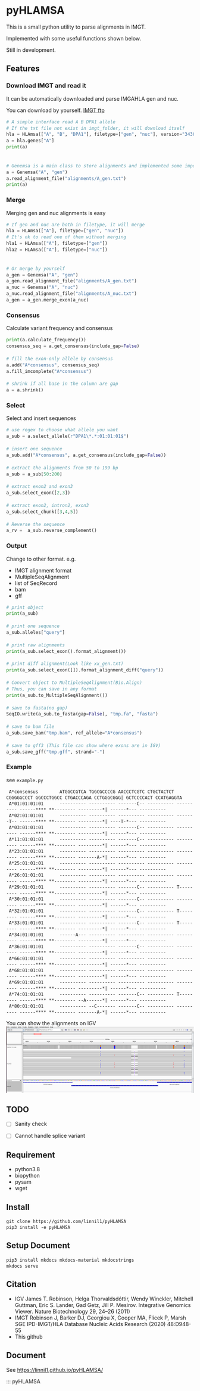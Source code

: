 # pyHLAMSA

This is a small python utility to parse alignments in IMGT.

Implemented with some useful functions shown below.

Still in development.

## Features

### Download IMGT and read it
It can be automatically downloaded and parse IMGAHLA gen and nuc.

You can download by yourself. [IMGT ftp](ftp://ftp.ebi.ac.uk/pub/databases/ipd/imgt/hla/)

``` python
# A simple interface read A B DPA1 allele
# If the txt file not exist in imgt_folder, it will download itself
hla = HLAmsa(["A", "B", "DPA1"], filetype=["gen", "nuc"], version="3430")
a = hla.genes["A"]
print(a)


# Genemsa is a main class to store alignments and implemented some important function
a = Genemsa("A", "gen")
a.read_alignment_file("alignments/A_gen.txt")
print(a)
```

### Merge
Merging gen and nuc alignments is easy

``` python
# If gen and nuc are both in filetype, it will merge
hla = HLAmsa(["A"], filetype=["gen", "nuc"])
# It's ok to read one of them without merging
hla1 = HLAmsa(["A"], filetype=["gen"])
hla2 = HLAmsa(["A"], filetype=["nuc"])


# Or merge by yourself
a_gen = Genemsa("A", "gen")
a_gen.read_alignment_file("alignments/A_gen.txt")
a_nuc = Genemsa("A", "nuc")
a_nuc.read_alignment_file("alignments/A_nuc.txt")
a_gen = a_gen.merge_exon(a_nuc)
```

### Consensus
Calculate variant frequency and consensus

``` python
print(a.calculate_frequency())
consensus_seq = a.get_consensus(include_gap=False)

# fill the exon-only allele by consensus
a.add("A*consensus", consensus_seq)
a.fill_imcomplete("A*consensus")

# shrink if all base in the column are gap
a = a.shrink()
```

### Select
Select and insert sequences

``` python
# use regex to choose what allele you want
a_sub = a.select_allele(r"DPA1\*.*:01:01:01$")

# insert one sequence
a_sub.add("A*consensus", a.get_consensus(include_gap=False))

# extract the alignments from 50 to 199 bp
a_sub = a_sub[50:200]

# extract exon2 and exon3
a_sub.select_exon([2,3])

# extract exon2, intron2, exon3
a_sub.select_chunk([3,4,5])

# Reverse the sequence
a_rv =  a_sub.reverse_complement()
```

### Output
Change to other format. e.g.

* IMGT alignment format
* MultipleSeqAlignment
* list of SeqRecord
* bam
* gff

``` python
# print object
print(a_sub)

# print one sequence
a_sub.alleles["query"]

# print raw alignments
print(a_sub.select_exon().format_alignment())

# print diff alignment(Look like xx_gen.txt)
print(a_sub.select_exon([]).format_alignment_diff("query"))

# Convert object to MultipleSeqAlignment(Bio.Align)
# Thus, you can save in any format
print(a_sub.to_MultipleSeqAlignment())

# save to fasta(no gap)
SeqIO.write(a_sub.to_fasta(gap=False), "tmp.fa", "fasta")

# save to bam file
a_sub.save_bam("tmp.bam", ref_allele="A*consensus")

# save to gff3 (This file can show where exons are in IGV)
a_sub.save_gff("tmp.gff", strand="-")
```

### Example

see `example.py`

```
 A*consensus        ATGGCCGTCA TGGCGCCCCG AACCCTCGTC CTGCTACTCT CGGGGGCCCT GGCCCTGGCC CTGACCCAGA CCTGGGCGGG| GCTCCCCACT CCATGAGGTA
 A*01:01:01:01      ---------- ---------- -------C-- ---------- ---------- ------**** **-------- ---------*| ------*--- ----------
 A*02:01:01:01      ---------- ---------- ---------- ---------- -------T-- ------**** **-------- ---------*| ----T-*--- ----------
 A*03:01:01:01      ---------- ---------- -------C-- ---------- ---------- ------**** **-------- ---------*| ------*--- ----------
 A*11:01:01:01      ---------- ---------- -------C-- ---------- ---------- ------**** **-------- ---------*| ------*--- ----------
 A*23:01:01:01      ---------- ---------- ---------- ---------- ---------- ------**** **-------- -------A-*| ------*--- ----------
 A*25:01:01:01      ---------- ---------- ---------- ---------- ---------- ------**** **-------- ---------*| ------*--- ----------
 A*26:01:01:01      ---------- ---------- ---------- ---------- ---------- ------**** **-------- ---------*| ------*--- ----------
 A*29:01:01:01      ---------- ---------- -------C-- ---------- T--------- ------**** **-------- ---------*| ------*--- ----------
 A*30:01:01:01      ---------- ---------- -------C-- ---------- ---------- ------**** **-------- ---------*| ------*--- ----------
 A*32:01:01:01      ---------- ---------- -------C-- ---------- T--------- ------**** **-------- ---------*| ------*--- ----------
 A*33:01:01:01      ---------- ---------- -------C-- ---------- T--------- ------**** **-------- ---------*| ------*--- ----------
 A*34:01:01:01      ------A--- ---------- ---------- ---------- ---------- ------**** **-------- ---------*| ------*--- ----------
 A*36:01:01:01      ---------- ---------- -------C-- ---------- ---------- ------**** **-------- ---------*| ------*--- ----------
 A*66:01:01:01      ---------- ---------- ---------- ---------- ---------- ------**** **-------- ---------*| ------*--- ----------
 A*68:01:01:01      ---------- ---------- ---------- ---------- ---------- ------**** **-------- ---------*| ------*--- ----------
 A*69:01:01:01      ---------- ---------- ---------- ---------- ---------- ------**** **-------- ---------*| ------*--- ----------
 A*74:01:01:01      ---------- ---------- -------C-- ---------- T--------- ------**** **-------- --A------*| ------*--- ----------
 A*80:01:01:01      ---------- --C------- -------C-- ---------- ---------- ------**** **-------- -------A-*| ------*--- ----------
```

You can show the alignments on IGV
![msa_igv_example](https://raw.githubusercontent.com/linnil1/pyHLAMSA/main/HLA_msa.png)


## TODO
* [ ] Sanity check
* [ ] Cannot handle splice variant


## Requirement
* python3.8
* biopython
* pysam
* wget

## Install
```
git clone https://github.com/linnil1/pyHLAMSA
pip3 install -e pyHLAMSA
```

## Setup Document
```
pip3 install mkdocs mkdocs-material mkdocstrings
mkdocs serve
```

## Citation
* IGV
    James T. Robinson, Helga Thorvaldsdóttir, Wendy Winckler, Mitchell Guttman, Eric S. Lander, Gad Getz, Jill P. Mesirov. Integrative Genomics Viewer. Nature Biotechnology 29, 24–26 (2011)
* IMGT
    Robinson J, Barker DJ, Georgiou X, Cooper MA, Flicek P, Marsh SGE
    IPD-IMGT/HLA Database
    Nucleic Acids Research (2020) 48:D948-55
* This github

## Document
See https://linnil1.github.io/pyHLAMSA/

::: pyHLAMSA
